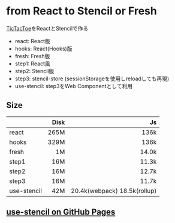 # from React to Stencil or Fresh

[TicTacToe](https://reactjs.org/tutorial/tutorial.html)をReactとStencilで作る

- react: React版
- hooks: React(Hooks)版
- fresh: Fresh版
- step1: React風
- step2: Stencil版
- step3: stencil-store (sessionStorageを使用しreloadしても再現)
- use-stencil: step3をWeb Componentとして利用


## Size

|       | Disk |    Js |
|:------|-----:|------:|
| react | 265M |  136k |
| hooks | 329M |  136k |
| fresh |  1M | 14.0k |
| step1 |  16M | 11.3k |
| step2 |  16M | 12.7k |
| step3 |  16M | 11.7k |
| use-stencil |  42M | 20.4k(webpack) 18.5k(rollup) |


## [use-stencil on GitHub Pages](https://shingo1551.github.io/TicTocToe/)
